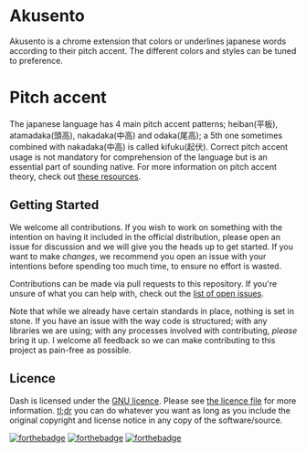 # Akusento 

Akusento is a chrome extension that colors or underlines japanese words according to their pitch accent. The different colors and styles can be tuned to preference.


# Pitch accent

The japanese language has 4 main pitch accent patterns; heiban(平板), atamadaka(頭高), nakadaka(中高) and odaka(尾高); a 5th one sometimes combined with nakadaka(中高) is called kifuku(起伏). Correct pitch accent usage is not mandatory for comprehension of the language but is an essential part of sounding native. 
For more information on pitch accent theory, check out [these resources](https://github.com/olety/japanese-pitch-accent-resources).

## Getting Started

We welcome all contributions. If you wish to work on something with the intention on having it included in the official distribution, please open an issue for discussion and we will give you the heads up to get started. If you want to make  _changes_, we recommend you open an issue with your intentions before spending too much time, to ensure no effort is wasted.

Contributions can be made via pull requests to this repository. If you're unsure of what you can help with, check out the  [list of open issues](https://github.com/zerox029/Akusento/issues).

Note that while we already have certain standards in place, nothing is set in stone. If you have an issue with the way code is structured; with any libraries we are using; with any processes involved with contributing,  _please_  bring it up. I welcome all feedback so we can make contributing to this project as pain-free as possible.

## Licence

Dash is licensed under the [GNU licence](https://opensource.org/licenses/GNU). Please see [the licence file](https://github.com/zerox029/Akusento/blob/master/LICENSE) for more information. [tl;dr](https://tldrlegal.com/license/gnu-general-public-license-v3-(gpl-3)) you can do whatever you want as long as you include the original copyright and license notice in any copy of the software/source.

[![forthebadge](https://forthebadge.com/images/badges/powered-by-electricity.svg)](https://forthebadge.com) [![forthebadge](https://forthebadge.com/images/badges/built-with-love.svg)](https://forthebadge.com) [![forthebadge](https://forthebadge.com/images/badges/60-percent-of-the-time-works-every-time.svg)](https://forthebadge.com)
